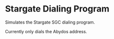 Stargate Dialing Program
========================

Simulates the Stargate SGC dialing program.

Currently only dials the Abydos address.
